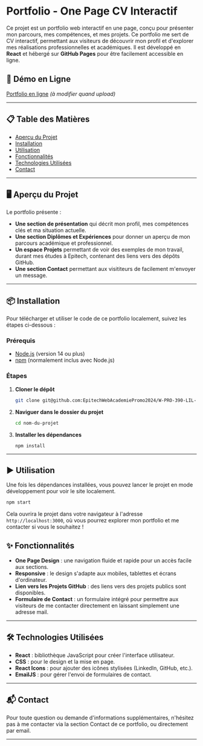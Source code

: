 # Portfolio - One Page CV Interactif

Ce projet est un portfolio web interactif en une page, conçu pour présenter mon parcours, mes compétences, et mes projets. Ce portfolio me sert de CV interactif, permettant aux visiteurs de découvrir mon profil et d'explorer mes réalisations professionnelles et académiques. Il est développé en **React** et hébergé sur **GitHub Pages** pour être facilement accessible en ligne.

## 🚀 Démo en Ligne

[Portfolio en ligne](https://www.google.com) *(à modifier quand upload)*

---

## 📋 Table des Matières
- [Aperçu du Projet](#-aperçu-du-projet)
- [Installation](#installation)
- [Utilisation](#utilisation)
- [Fonctionnalités](#fonctionnalités)
- [Technologies Utilisées](#technologies-utilisées)
- [Contact](#contact)

---

## 🖥️ Aperçu du Projet

Le portfolio présente :
- **Une section de présentation** qui décrit mon profil, mes compétences clés et ma situation actuelle.
- **Une section Diplômes et Expériences** pour donner un aperçu de mon parcours académique et professionnel.
- **Un espace Projets** permettant de voir des exemples de mon travail, durant mes études à Epitech, contenant des liens vers des dépôts GitHub.
- **Une section Contact** permettant aux visititeurs de facilement m'envoyer un message.

---

## 📦 Installation

Pour télécharger et utiliser le code de ce portfolio localement, suivez les étapes ci-dessous :

### Prérequis
- [Node.js](https://nodejs.org/) (version 14 ou plus)
- [npm](https://www.npmjs.com/) (normalement inclus avec Node.js)

### Étapes

1. **Cloner le dépôt**
   ```bash
   git clone git@github.com:EpitechWebAcademiePromo2024/W-PRO-390-LIL-4-1-portfoliotitre-jason.ikhlef.git
   ```

2. **Naviguer dans le dossier du projet**
   ```bash
   cd nom-du-projet
   ```

3. **Installer les dépendances**
   ```bash
   npm install
   ```

---

## ▶️ Utilisation

Une fois les dépendances installées, vous pouvez lancer le projet en mode développement pour voir le site localement.

```bash
npm start
```

Cela ouvrira le projet dans votre navigateur à l'adresse `http://localhost:3000`, où vous pourrez explorer mon portfolio et me contacter si vous le souhaitez !

## ✨ Fonctionnalités

- **One Page Design** : une navigation fluide et rapide pour un accès facile aux sections.
- **Responsive** : le design s'adapte aux mobiles, tablettes et écrans d'ordinateur.
- **Lien vers les Projets GitHub** : des liens vers des projets publics sont disponibles.
- **Formulaire de Contact** : un formulaire intégré pour permettre aux visiteurs de me contacter directement en laissant simplement une adresse mail.

---

## 🛠️ Technologies Utilisées

- **React** : bibliothèque JavaScript pour créer l'interface utilisateur.
- **CSS** : pour le design et la mise en page.
- **React Icons** : pour ajouter des icônes stylisées (LinkedIn, GitHub, etc.).
- **EmailJS** : pour gérer l'envoi de formulaires de contact.

---

## 📬 Contact

Pour toute question ou demande d'informations supplémentaires, n'hésitez pas à me contacter via la section Contact de ce portfolio, ou directement par email.

---